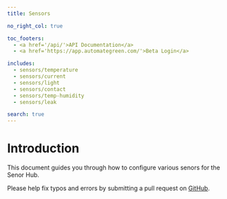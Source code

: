 ```yaml
---
title: Sensors

no_right_col: true

toc_footers:
  - <a href='/api/'>API Documentation</a>
  - <a href='https://app.automategreen.com/'>Beta Login</a>

includes:
  - sensors/temperature
  - sensors/current
  - sensors/light
  - sensors/contact
  - sensors/temp-humidity
  - sensors/leak

search: true
---
```


# Introduction

This document guides you through how to configure various senors for the Senor Hub.

<aside class="notice">
Please help fix typos and errors by submitting a pull request on <a href="https://github.com/automategreen/docs">GitHub</a>. 
</aside>



